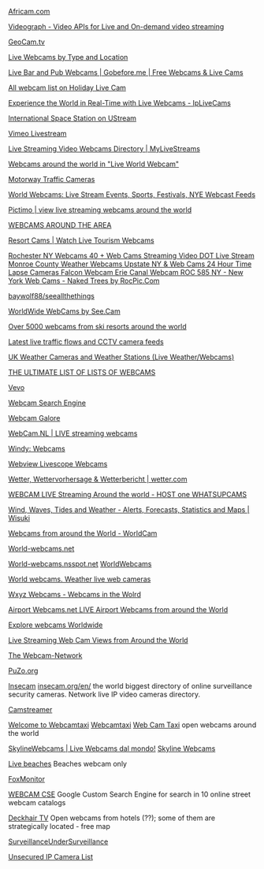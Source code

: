 
[Africam.com](https://www.africam.com/)

[Videograph - Video APIs for Live and On-demand video streaming](https://www.videograph.ai/)

[GeoCam.tv](https://geocam.tv/)

[Live Webcams by Type and Location](https://www.goandroam.com/)

[Live Bar and Pub Webcams | Gobefore.me | Free Webcams & Live Cams](https://gobefore.me/cams)

[All webcam list on Holiday Live Cam](https://holidaylivecam.com/camera/search)

[Experience the World in Real-Time with Live Webcams - IpLiveCams](https://www.iplivecams.com/)

[International Space Station on UStream](https://www.nasa.gov/multimedia/nasatv/iss_ustream.html)

[Vimeo Livestream](https://livestream.com/)

[Live Streaming Video Webcams Directory | MyLiveStreams](https://www.mylivestreams.com/)

[Webcams around the world in "Live World Webcam"](https://liveworldwebcam.net/)

[Motorway Traffic Cameras](https://www.motorwaycameras.co.uk/)

[World Webcams: Live Stream Events, Sports, Festivals, NYE Webcast Feeds](https://www.myworldwebcams.com/)

[Pictimo | view live streaming webcams around the world](https://www.pictimo.com/)

[WEBCAMS AROUND THE AREA](https://myplace.frontier.com/~rojobo/local.htm)

[Resort Cams | Watch Live Tourism Webcams](https://www.resortcams.com/)

[Rochester NY Webcams 40 + Web Cams Streaming Video DOT Live Stream Monroe County Weather Webcams Upstate NY & Web Cams 24 Hour Time Lapse Cameras Falcon Webcam Erie Canal Webcam ROC 585 NY - New York Web Cams - Naked Trees by RocPic.Com](https://rocpic.com/webcams/)

[baywolf88/seeallthethings](https://github.com/baywolf88/seeallthethings)

[WorldWide WebCams by See.Cam](https://see.cam/)

[Over 5000 webcams from ski resorts around the world](https://www.snoweye.com/)

[Latest live traffic flows and CCTV camera feeds](https://trafficcameras.uk/)

[UK Weather Cameras and Weather Stations (Live Weather/Webcams)](https://www.ukweathercams.co.uk/)

[THE ULTIMATE LIST OF LISTS OF WEBCAMS](https://members.upc.nl/a.horlings/cam-list.html)

[Vevo](https://www.vevo.com/)

[Webcam Search Engine](https://wawashare.com/webcam.php)

[Webcam Galore](https://www.webcamgalore.com/)

[WebCam.NL | LIVE streaming webcams](https://webcam.nl/live_streaming/)

[Windy: Webcams](https://www.windy.com/-Webcams/webcams?41.582,-93.680,5)

[Webview Livescope Webcams](https://www.webviewcams.com/)

[Wetter, Wettervorhersage & Wetterbericht | wetter.com](https://www.wetter.com/)

[WEBCAM LIVE Streaming Around the world - HOST one WHATSUPCAMS](https://www.whatsupcams.com/en/)

[Wind, Waves, Tides and Weather - Alerts, Forecasts, Statistics and Maps | Wisuki](https://wisuki.com/)

[Webcams from around the World - WorldCam](https://worldcam.eu/)

[World-webcams.net](https://www.world-webcams.net/)

[World-webcams.nsspot.net](https://world-webcams.nsspot.net/)
[WorldWebcams](http://world-webcams.nsspot.net/?m=Webcam_map)

[World webcams. Weather live web cameras](https://www.meteosurfcanarias.com/)

[Wxyz Webcams - Webcams in the Wolrd](https://wxyzwebcams.com/)

[Airport Webcams.net  LIVE Airport Webcams from around the World](https://airportwebcams.net/)

[Explore webcams Worldwide](https://www.lookr.com/)

[Live Streaming Web Cam Views from Around the World](https://www.opentopia.com/)

[The Webcam-Network](https://www.the-webcam-network.com/)

[PuZo.org](https://www.puzo.org/)

[Insecam](http://www.insecam.org/)
[insecam.org/en/](http://www.insecam.org/en/)
the world biggest directory of online surveillance security cameras.
Network live IP video cameras directory.

[Camstreamer](https://camstreamer.com/live/map)

[Welcome to Webcamtaxi](https://www.webcamtaxi.com/)
[Webcamtaxi](https://www.webcamtaxi.com/en/map.html)
[Web Cam Taxi](https://www.webcamtaxi.com/en/russia/moscow-province/badoo-office.html)
open webcams around the world

[SkylineWebcams | Live Webcams dal mondo!](https://www.skylinewebcams.com/)
[Skyline Webcams](https://www.skylinewebcams.com/webcam.html)

[Live beaches](https://www.livebeaches.com/australia/)
Beaches webcam only

[FoxMonitor](https://www.foxmonitor.com/)

[WEBCAM CSE](https://cipher387.github.io/webcamcse/)
Google Custom Search Engine for search in 10 online street webcam catalogs

[Deckhair TV](https://tv.deckchair.com/)
Open webcams from hotels (??); some of them are strategically located - free
map

[SurveillanceUnderSurveillance](https://kamba4.crux.uberspace.de/)

[Unsecured IP Camera List](https://reolink.com/unsecured-ip-camera-list)
